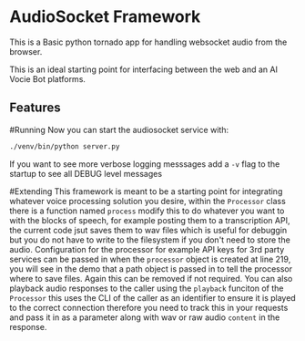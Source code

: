 # AudioSocket Framework
This is a Basic python tornado app for handling websocket audio from the browser.

This is an ideal starting point for interfacing between the  web and an AI Vocie Bot platforms.

## Features


#Running
Now you can start the audiosocket service with:

```bash
./venv/bin/python server.py
```

If you want to see more verbose logging messsages add a `-v` flag to the startup to see all DEBUG level messages

#Extending
This framework is meant to be a starting point for integrating whatever voice processing solution you desire, within the `Processor` class there is a function named `process` modify this to do whatever you want to with the blocks of speech, for example posting them to a transcription API, the current code jsut saves them to wav files which is useful for debuggin but you do not have to write to the filesystem if you don't need to store the audio.
Configuration for the processor for example API keys for 3rd party services can be passed in when the `processor` object is created at line 219, you will see in the demo that a path object is passed in to tell the processor where to save files. Again this can be removed if not required.
You can also playback audio responses to the caller using the `playback` funciton of the `Processor` this uses the CLI of the caller as an identifier to ensure it is played to the correct connection therefore you need to track this in your requests and pass it in as a parameter along with wav or raw audio `content` in the response.
